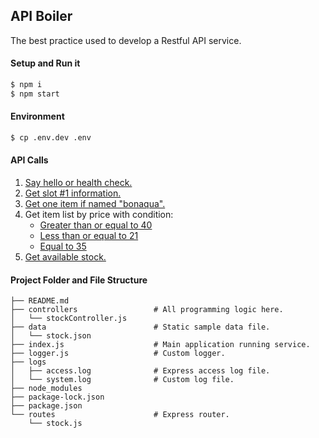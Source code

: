 API Boiler
----------
The best practice used to develop a Restful API service.

#### Setup and Run it
```bash
$ npm i
$ npm start
```

#### Environment
```bash
$ cp .env.dev .env
```

#### API Calls
1. [Say hello or health check.](http://localhost:5001/)
2. [Get slot #1 information.](http://localhost:5001/stock/slot/1)
3. [Get one item if named "bonaqua".](http://localhost:5001/stock/item/bonaqua)
4. Get item list by price with condition:
   * [Greater than or equal to 40](http://localhost:5001/stock/price/gt/40)
   * [Less than or equal to 21](http://localhost:5001/stock/price/lt/21)
   * [Equal to 35](http://localhost:5001/stock/price/eq/35)
5. [Get available stock.](http://localhost:5001/stock/left)

#### Project Folder and File Structure
```
├── README.md
├── controllers                 # All programming logic here.
│   └── stockController.js
├── data                        # Static sample data file.
│   └── stock.json
├── index.js                    # Main application running service.
├── logger.js                   # Custom logger.
├── logs
│   ├── access.log              # Express access log file.
│   └── system.log              # Custom log file.
├── node_modules
├── package-lock.json
├── package.json
└── routes                      # Express router.
    └── stock.js
```
